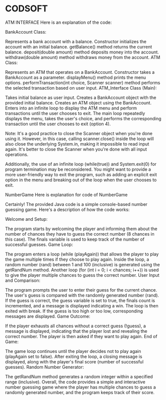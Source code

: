 # CODSOFT
ATM INTERFACE
Here is an explanation of the code:

BankAccount Class:

Represents a bank account with a balance.
Constructor initializes the account with an initial balance.
getBalance() method returns the current balance.
deposit(double amount) method deposits money into the account.
withdraw(double amount) method withdraws money from the account.
ATM Class:

Represents an ATM that operates on a BankAccount.
Constructor takes a BankAccount as a parameter.
displayMenu() method prints the menu options.
performTransaction(int choice, Scanner scanner) method performs the selected transaction based on user input.
ATM_Interface Class (Main):

Takes initial balance as user input.
Creates a BankAccount object with the provided initial balance.
Creates an ATM object using the BankAccount.
Enters into an infinite loop to display the ATM menu and perform transactions until the user chooses to exit.
The main loop repeatedly displays the menu, takes the user's choice, and performs the corresponding transaction until the user chooses to exit (option 4).

Note: It's a good practice to close the Scanner object when you're done using it. However, in this case, calling scanner.close() inside the loop will also close the underlying System.in, making it impossible to read input again. It's better to close the Scanner when you're done with all input operations.

Additionally, the use of an infinite loop (while(true)) and System.exit(0) for program termination may be reconsidered. You might want to provide a more user-friendly way to exit the program, such as adding an explicit exit option in the menu and breaking out of the loop when the user chooses to exit.


NumberGame
Here is explanation for code of NumberGame

Certainly! The provided Java code is a simple console-based number guessing game. Here's a description of how the code works:

Welcome and Setup:

The program starts by welcoming the player and informing them about the number of chances they have to guess the correct number (8 chances in this case).
The finals variable is used to keep track of the number of successful guesses.
Game Loop:

The program enters a loop (while (playAgain)) that allows the player to play the game multiple times if they choose to play again.
Inside the loop, a random number (rand) between 1 and 100 (inclusive) is generated using the getRandNum method.
Another loop (for (int i = 0; i < chances; i++)) is used to give the player multiple chances to guess the correct number.
User Input and Comparison:

The program prompts the user to enter their guess for the current chance.
The user's guess is compared with the randomly generated number (rand).
If the guess is correct, the guess variable is set to true, the finals count is incremented, and a message is displayed indicating a win. The loop is then exited with break.
If the guess is too high or too low, corresponding messages are displayed.
Game Outcome:

If the player exhausts all chances without a correct guess (!guess), a message is displayed, indicating that the player lost and revealing the correct number.
The player is then asked if they want to play again.
End of Game:

The game loop continues until the player decides not to play again (playAgain set to false).
After exiting the loop, a closing message is displayed, along with the player's final score (number of successful guesses).
Random Number Generator:

The getRandNum method generates a random integer within a specified range (inclusive).
Overall, the code provides a simple and interactive number guessing game where the player has multiple chances to guess a randomly generated number, and the program keeps track of their score.









